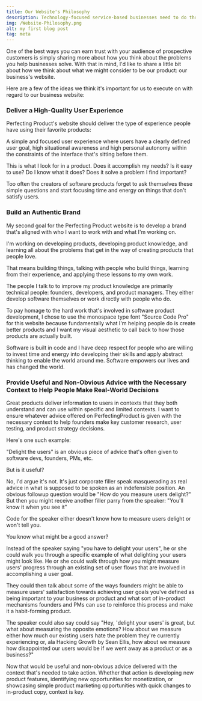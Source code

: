 ```yaml
---
title: Our Website's Philosophy
description: Technology-focused service-based businesses need to do three things to make their websites succeed.
img: /Website-Philosophy.png
alt: my first blog post
tag: meta
---
```


One of the best ways you can earn trust with your audience of prospective customers is simply sharing more about how you think about the problems you help businesses solve. With that in mind, I'd like to share a little bit about how we think about what we might consider to be our product: our business's website.

Here are a few of the ideas we think it's important for us to execute on with regard to our business website:
### Deliver a High-Quality User Experience
Perfecting Product's website should deliver the type of experience people have using their favorite products:

A simple and focused user experience where users have a clearly defined user goal, high situational awareness and high personal autonomy within the constraints of the interface that's sitting before them.

This is what I look for in a product. Does it accomplish my needs? Is it easy to use? Do I know what it does? Does it solve a problem I find important?

Too often the creators of software products forget to ask themselves these simple questions and start focusing time and energy on things that don't satisfy users.
### Build an Authentic Brand
My second goal for the Perfecting Product website is to develop a brand that's aligned with who I want to work with and what I'm working on.

I'm working on developing products, developing product knowledge, and learning all about the problems that get in the way of creating products that people love.

That means building things, talking with people who build things, learning from their experience, and applying these lessons to my own work.

The people I talk to to improve my product knowledge are primarily technical people: founders, developers, and product managers. They either develop software themselves or work directly with people who do.

To pay homage to the hard work that's involved in software product development, I chose to use the monospace type font "Source Code Pro" for this website because fundamentally what I'm helping people do is create better products and I want my visual aesthetic to call back to how those products are actually built.

Software is built in code and I have deep respect for people who are willing to invest time and energy into developing their skills and apply abstract thinking to enable the world around me. Software empowers our lives and has changed the world.
### Provide Useful and Non-Obvious Advice with the Necessary Context to Help People Make Real-World Decisions
Great products deliver information to users in contexts that they both understand and can use within specific and limited contexts. I want to ensure whatever advice offered on PerfectingProduct is given with the necessary context to help founders make key customer research, user testing, and product strategy decisions.

Here's one such example:

"Delight the users" is an obvious piece of advice that's often given to software devs, founders, PMs, etc.

But is it useful?

No, I'd argue it's not. It's just corporate filler speak masquerading as real advice in what is supposed to be spoken as an indefensible position.
An obvious followup question would be "How do you measure users delight?"
But then you might receive another filler parry from the speaker:
"You'll know it when you see it"

Code for the speaker either doesn't know how to measure users delight or won't tell you.

You know what might be a good answer?

Instead of the speaker saying "you have to delight your users", he or she could walk you through a specific example of what delighting your users might look like. He or she could walk through how you might measure users' progress through an existing set of user flows that are involved in accomplishing a user goal.

They could then talk about some of the ways founders might be able to measure users' satisfaction towards achieving user goals you've defined as being important to your business or product and what sort of in-product mechanisms founders and PMs can use to reinforce this process and make it a habit-forming product.

The speaker could also say could say "Hey, 'delight your users' is great, but what about measuring the opposite emotions? How about we measure either how much our existing users hate the problem they're currently experiencing or, ala Hacking Growth by Sean Ellis, how about we measure how disappointed our users would be if we went away as a product or as a business?"

Now that would be useful and non-obvious advice delivered with the context that's needed to take action. Whether that action is developing new product features, identifying new opportunities for monetization, or showcasing simple product marketing opportunities with quick changes to in-product copy, context is key.